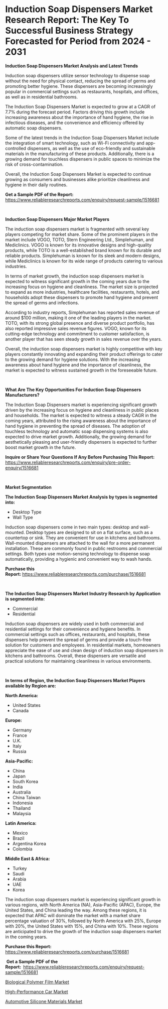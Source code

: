 <p><h1>Induction Soap Dispensers Market Research Report: The Key To Successful Business Strategy Forecasted for Period from 2024 - 2031</h1></p><p><strong>Induction Soap Dispensers Market Analysis and Latest Trends</strong></p>
<p><p>Induction soap dispensers utilize sensor technology to dispense soap without the need for physical contact, reducing the spread of germs and promoting better hygiene. These dispensers are becoming increasingly popular in commercial settings such as restaurants, hospitals, and offices, as well as in residential bathrooms.</p><p>The Induction Soap Dispensers Market is expected to grow at a CAGR of 7.7% during the forecast period. Factors driving this growth include increasing awareness about the importance of hand hygiene, the rise in infectious diseases, and the convenience and efficiency offered by automatic soap dispensers.</p><p>Some of the latest trends in the Induction Soap Dispensers Market include the integration of smart technology, such as Wi-Fi connectivity and app-controlled dispensers, as well as the use of eco-friendly and sustainable materials in the manufacturing of these products. Additionally, there is a growing demand for touchless dispensers in public spaces to minimize the risk of cross-contamination.</p><p>Overall, the Induction Soap Dispensers Market is expected to continue growing as consumers and businesses alike prioritize cleanliness and hygiene in their daily routines.</p></p>
<p><strong>Get a Sample PDF of the Report:&nbsp;</strong> <a href="https://www.reliableresearchreports.com/enquiry/request-sample/1516681">https://www.reliableresearchreports.com/enquiry/request-sample/1516681</a></p>
<p>&nbsp;</p>
<p><strong>Induction Soap Dispensers Major Market Players</strong></p>
<p><p>The induction soap dispensers market is fragmented with several key players competing for market share. Some of the prominent players in the market include VOGO, TOTO, Stern Engineering Ltd., Simplehuman, and Mediclinics. VOGO is known for its innovative designs and high-quality products, while TOTO is a well-established brand known for its durable and reliable products. Simplehuman is known for its sleek and modern designs, while Mediclinics is known for its wide range of products catering to various industries.</p><p>In terms of market growth, the induction soap dispensers market is expected to witness significant growth in the coming years due to the increasing focus on hygiene and cleanliness. The market size is projected to expand as more industries, healthcare facilities, restaurants, hotels, and households adopt these dispensers to promote hand hygiene and prevent the spread of germs and infections.</p><p>According to industry reports, Simplehuman has reported sales revenue of around $100 million, making it one of the leading players in the market. TOTO, with its strong global presence and diverse product portfolio, has also reported impressive sales revenue figures. VOGO, known for its cutting-edge technology and commitment to customer satisfaction, is another player that has seen steady growth in sales revenue over the years.</p><p>Overall, the induction soap dispensers market is highly competitive with key players constantly innovating and expanding their product offerings to cater to the growing demand for hygiene solutions. With the increasing awareness about hand hygiene and the importance of cleanliness, the market is expected to witness sustained growth in the foreseeable future.</p></p>
<p>&nbsp;</p>
<p><strong>What Are The Key Opportunities For Induction Soap Dispensers Manufacturers?</strong></p>
<p><p>The Induction Soap Dispensers market is experiencing significant growth driven by the increasing focus on hygiene and cleanliness in public places and households. The market is expected to witness a steady CAGR in the coming years, attributed to the rising awareness about the importance of hand hygiene in preventing the spread of diseases. The adoption of touchless technology and automatic soap dispensing systems is also expected to drive market growth. Additionally, the growing demand for aesthetically pleasing and user-friendly dispensers is expected to further boost market growth in the future.</p></p>
<p><strong>Inquire or Share Your Questions If Any Before Purchasing This Report:</strong> <a href="https://www.reliableresearchreports.com/enquiry/pre-order-enquiry/1516681">https://www.reliableresearchreports.com/enquiry/pre-order-enquiry/1516681</a></p>
<p>&nbsp;</p>
<p><strong>Market Segmentation</strong></p>
<p><strong>The Induction Soap Dispensers Market Analysis by types is segmented into:</strong></p>
<p><ul><li>Desktop Type</li><li>Wall Type</li></ul></p>
<p><p>Induction soap dispensers come in two main types: desktop and wall-mounted. Desktop types are designed to sit on a flat surface, such as a countertop or sink. They are convenient for use in kitchens and bathrooms. Wall-mounted dispensers are attached to the wall for a more permanent installation. These are commonly found in public restrooms and commercial settings. Both types use motion-sensing technology to dispense soap automatically, providing a hygienic and convenient way to wash hands.</p></p>
<p><strong>Purchase this Report:&nbsp;</strong><a href="https://www.reliableresearchreports.com/purchase/1516681">https://www.reliableresearchreports.com/purchase/1516681</a></p>
<p>&nbsp;</p>
<p><strong>The Induction Soap Dispensers Market Industry Research by Application is segmented into:</strong></p>
<p><ul><li>Commercial</li><li>Residential</li></ul></p>
<p><p>Induction soap dispensers are widely used in both commercial and residential settings for their convenience and hygiene benefits. In commercial settings such as offices, restaurants, and hospitals, these dispensers help prevent the spread of germs and provide a touch-free solution for customers and employees. In residential markets, homeowners appreciate the ease of use and clean design of induction soap dispensers in kitchens and bathrooms. Overall, these dispensers are versatile and practical solutions for maintaining cleanliness in various environments.</p></p>
<p>&nbsp;</p>
<p><strong>In terms of Region, the Induction Soap Dispensers Market Players available by Region are:</strong></p>
<p>
    <p> <strong> North America: </strong>
        <ul>
            <li>United States</li>
            <li>Canada</li>
        </ul>
        </p> 
    <p> <strong> Europe: </strong>
        <ul>
            <li>Germany</li>
            <li>France</li>
            <li>U.K.</li>
            <li>Italy</li>
            <li>Russia</li>
        </ul>
        </p> 
    <p> <strong> Asia-Pacific: </strong>
        <ul>
            <li>China</li>
            <li>Japan</li>
            <li>South Korea</li>
            <li>India</li>
            <li>Australia</li>
            <li>China Taiwan</li>
            <li>Indonesia</li>
            <li>Thailand</li>
            <li>Malaysia</li>
        </ul>
        </p> 
    <p> <strong> Latin America: </strong>
        <ul>
            <li>Mexico</li>
            <li>Brazil</li>
            <li>Argentina Korea</li>
            <li>Colombia</li>
        </ul>
        </p> 
    <p> <strong> Middle East & Africa: </strong>
        <ul>
            <li>Turkey</li>
            <li>Saudi</li>
            <li>Arabia</li>
            <li>UAE</li>
            <li>Korea</li>
        </ul>
    </p>
    </p>
<p><p>The induction soap dispensers market is experiencing significant growth in various regions, with North America (NA), Asia-Pacific (APAC), Europe, the United States, and China leading the way. Among these regions, it is expected that APAC will dominate the market with a market share percentage valuation of 30%, followed by North America with 25%, Europe with 20%, the United States with 15%, and China with 10%. These regions are anticipated to drive the growth of the induction soap dispensers market in the coming years.</p></p>
<p><strong>Purchase this Report: </strong><a href="https://www.reliableresearchreports.com/purchase/1516681">https://www.reliableresearchreports.com/purchase/1516681</a></p>
<p>&nbsp;<strong>Get a Sample PDF of the Report:&nbsp;&nbsp;</strong><a href="https://www.reliableresearchreports.com/enquiry/request-sample/1516681">https://www.reliableresearchreports.com/enquiry/request-sample/1516681</a></p>
<p><strong></strong></p>
<p><p><a href="https://view.publitas.com/reportprime-1/biological-polymer-film-market-size-growth-and-forecast-from-2024-2031/">Biological Polymer Film Market</a></p><p><a href="https://view.publitas.com/reportprime-1/high-performance-car-market-size-market-trends-and-growth-outlook-forecasted-for-period-from-2024-to-2031/">High-Performance Car Market</a></p><p><a href="https://view.publitas.com/reportprime-1/automotive-silicone-materials-market-size-market-share-and-global-market-analysis-report-2024-2031/">Automotive Silicone Materials Market</a></p></p>